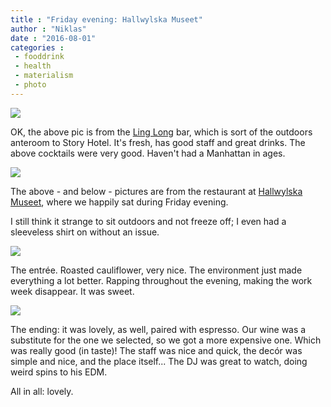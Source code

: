 ```yaml
---
title : "Friday evening: Hallwylska Museet"
author : "Niklas"
date : "2016-08-01"
categories : 
 - fooddrink
 - health
 - materialism
 - photo
---
```


[![](https://niklasblog.com/wp-content/wp-image-2129369902jpg.jpg)](https://niklasblog.com/wp-content/wp-image-2129369902jpg.jpg)

OK, the above pic is from the [Ling Long](http://www.dn.se/pa-stan/ata-ute/ling-long-loper-risk-att-bli-so-long) bar, which is sort of the outdoors anteroom to Story Hotel. It's fresh, has good staff and great drinks. The above cocktails were very good. Haven't had a Manhattan in ages.

[![](https://niklasblog.com/wp-content/wp-image-386499914jpg.jpg)](https://niklasblog.com/wp-content/wp-image-386499914jpg.jpg)

The above - and below - pictures are from the restaurant at [Hallwylska Museet](http://www.hallwylska.com), where we happily sat during Friday evening.

I still think it strange to sit outdoors and not freeze off; I even had a sleeveless shirt on without an issue.

[![](https://niklasblog.com/wp-content/wp-image-1511291862jpg.jpg)](https://niklasblog.com/wp-content/wp-image-1511291862jpg.jpg)

The entrée. Roasted cauliflower, very nice. The environment just made everything a lot better. Rapping throughout the evening, making the work week disappear. It was sweet.

[![](https://niklasblog.com/wp-content/wp-image-363627410jpg.jpg)](https://niklasblog.com/wp-content/wp-image-363627410jpg.jpg)

The ending: it was lovely, as well, paired with espresso. Our wine was a substitute for the one we selected, so we got a more expensive one. Which was really good (in taste)! The staff was nice and quick, the decór was simple and nice, and the place itself... The DJ was great to watch, doing weird spins to his EDM.

All in all: lovely.
